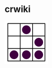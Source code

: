 <!-- TITLE: Home -->
<!-- SUBTITLE: A quick summary of Home -->

# crwiki
[![Glider](/uploads/glider.png "Glider")](http://www.catb.org/hacker-emblem/)
